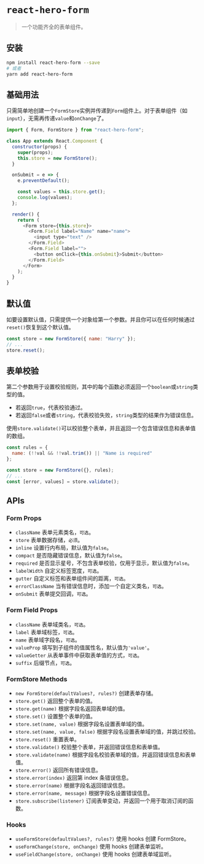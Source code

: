 # `react-hero-form`

> 一个功能齐全的表单组件。

## 安装

```bash
npm install react-hero-form --save
# 或者
yarn add react-hero-form
```

## 基础用法

只需简单地创建一个`FormStore`实例并传递到`Form`组件上。对于表单组件（如`input`），无需再传递`value`和`onChange`了。

```javascript
import { Form, FormStore } from "react-hero-form";

class App extends React.Component {
  constructor(props) {
    super(props);
    this.store = new FormStore();
  }

  onSubmit = e => {
    e.preventDefault();

    const values = this.store.get();
    console.log(values);
  };

  render() {
    return (
      <Form store={this.store}>
        <Form.Field label="Name" name="name">
          <input type="text" />
        </Form.Field>
        <Form.Field label="">
          <button onClick={this.onSubmit}>Submit</button>
        </Form.Field>
      </Form>
    );
  }
}
```

## 默认值

如要设置默认值，只需提供一个对象给第一个参数。并且你可以在任何时候通过`reset()`恢复到这个默认值。

```javascript
const store = new FormStore({ name: "Harry" });
// ...
store.reset();
```

## 表单校验

第二个参数用于设置校验规则，其中的每个函数必须返回一个`boolean`或`string`类型的值。

- 若返回`true`，代表校验通过。
- 若返回`false`或者`string`，代表校验失败，`string`类型的结果作为错误信息。

使用`store.validate()`可以校验整个表单，并且返回一个包含错误信息和表单值的数组。

```javascript
const rules = {
  name: (!!val && !!val.trim()) || "Name is required"
};

const store = new FormStore({}, rules);
// ...
const [error, values] = store.validate();
```

## APIs

### Form Props

- `className` 表单元素类名，`可选`。
- `store` 表单数据存储，`必须`。
- `inline` 设置行内布局，默认值为`false`。
- `compact` 是否隐藏错误信息，默认值为`false`。
- `required` 是否显示星号，不包含表单校验，仅用于显示，默认值为`false`。
- `labelWidth` 自定义标签宽度，`可选`。
- `gutter` 自定义标签和表单组件间的距离，`可选`。
- `errorClassName` 当有错误信息时，添加一个自定义类名，`可选`。
- `onSubmit` 表单提交回调，`可选`。

### Form Field Props

- `className` 表单域类名，`可选`。
- `label` 表单域标签，`可选`。
- `name` 表单域字段名，`可选`。
- `valueProp` 填写到子组件的值属性名，默认值为`'value'`。
- `valueGetter` 从表单事件中获取表单值的方式，`可选`。
- `suffix` 后缀节点，`可选`。

### FormStore Methods

- `new FormStore(defaultValues?, rules?)` 创建表单存储。
- `store.get()` 返回整个表单的值。
- `store.get(name)` 根据字段名返回表单域的值。
- `store.set()` 设置整个表单的值。
- `store.set(name, value)` 根据字段名设置表单域的值。
- `store.set(name, value, false)` 根据字段名设置表单域的值，并跳过校验。
- `store.reset()` 重置表单。
- `store.validate()` 校验整个表单，并返回错误信息和表单值。
- `store.validate(name)` 根据字段名校验表单域的值，并返回错误信息和表单值。
- `store.error()` 返回所有错误信息。
- `store.error(index)` 返回第 index 条错误信息。
- `store.error(name)` 根据字段名返回错误信息。
- `store.error(name, message)` 根据字段名设置错误信息。
- `store.subscribe(listener)` 订阅表单变动，并返回一个用于取消订阅的函数。

### Hooks

- `useFormStore(defaultValues?, rules?)` 使用 hooks 创建 FormStore。
- `useFormChange(store, onChange)` 使用 hooks 创建表单监听。
- `useFieldChange(store, onChange)` 使用 hooks 创建表单域监听。
